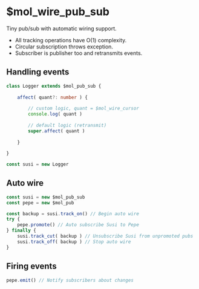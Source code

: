 # $mol_wire_pub_sub

Tiny pub/sub with automatic wiring support.

- All tracking operations have O(1) complexity.
- Circular subscription throws exception.
- Subscriber is publisher too and retransmits events.

## Handling events

```ts
class Logger extends $mol_pub_sub {
	
	affect( quant?: number ) {
		
		// custom logic, quant = $mol_wire_cursor
		console.log( quant )
		
		// default logic (retransmit)
		super.affect( quant )
		
	}
	
}

const susi = new Logger
```

## Auto wire

```ts
const susi = new $mol_pub_sub
const pepe = new $mol_pub

const backup = susi.track_on() // Begin auto wire
try {
	pepe.promote() // Auto subscribe Susi to Pepe
} finally {
	susi.track_cut( backup ) // Unsubscribe Susi from unpromoted pubs
	susi.track_off( backup ) // Stop auto wire
}
```

## Firing events

```ts
pepe.emit() // Notify subscribers about changes
```
